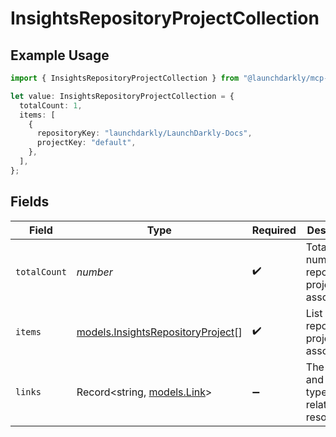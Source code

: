 # InsightsRepositoryProjectCollection

## Example Usage

```typescript
import { InsightsRepositoryProjectCollection } from "@launchdarkly/mcp-server";

let value: InsightsRepositoryProjectCollection = {
  totalCount: 1,
  items: [
    {
      repositoryKey: "launchdarkly/LaunchDarkly-Docs",
      projectKey: "default",
    },
  ],
};
```

## Fields

| Field                                                                        | Type                                                                         | Required                                                                     | Description                                                                  | Example                                                                      |
| ---------------------------------------------------------------------------- | ---------------------------------------------------------------------------- | ---------------------------------------------------------------------------- | ---------------------------------------------------------------------------- | ---------------------------------------------------------------------------- |
| `totalCount`                                                                 | *number*                                                                     | :heavy_check_mark:                                                           | Total number of repository project associations                              | 1                                                                            |
| `items`                                                                      | [models.InsightsRepositoryProject](../models/insightsrepositoryproject.md)[] | :heavy_check_mark:                                                           | List of repository project associations                                      |                                                                              |
| `links`                                                                      | Record<string, [models.Link](../models/link.md)>                             | :heavy_minus_sign:                                                           | The location and content type of related resources                           |                                                                              |
